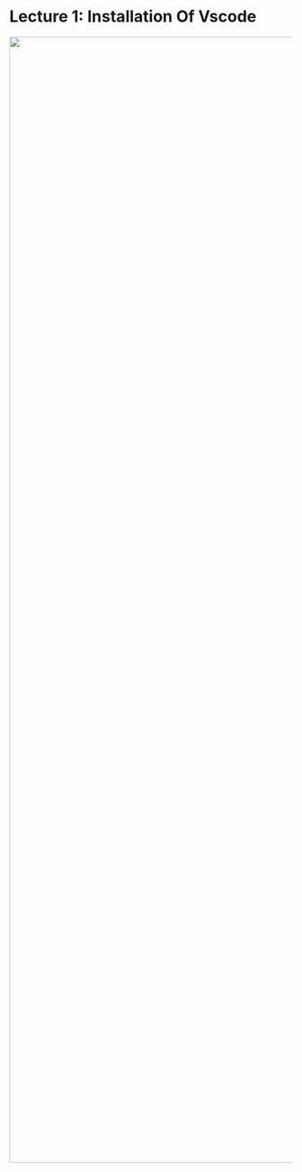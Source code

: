 <h1>Lecture 1: Installation Of Vscode</h1>
<a href="https://youtu.be/tVzUXW6siu0?si=yus5PKsNqd-Q84L3"><img src="https://github.com/Yogaprasadmk/Sigma_WebDevelopement_Course_A-to-Z/assets/120255515/55e3fd3d-b3d5-462e-820b-3449606654f8" width=2000/></a>
